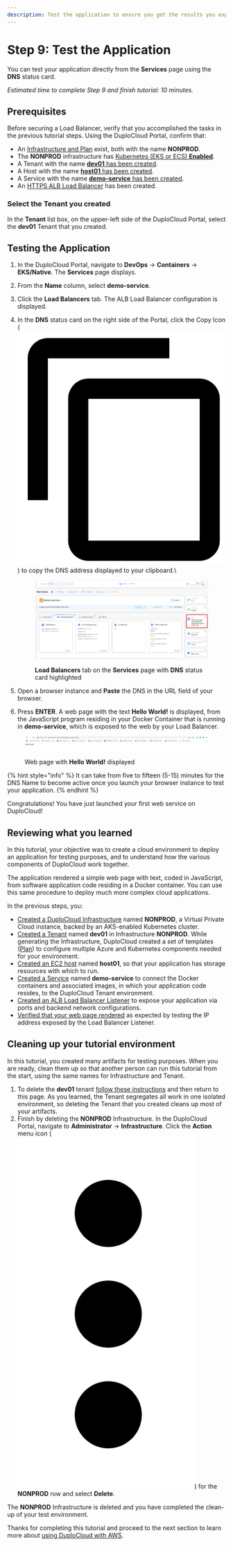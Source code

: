 ```yaml
---
description: Test the application to ensure you get the results you expect
---
```


# Step 9: Test the Application

You can test your application directly from the **Services** page using the **DNS** status card.

_Estimated time to complete Step 9 and finish tutorial: 10 minutes._

## Prerequisites

Before securing a Load Balancer, verify that you accomplished the tasks in the previous tutorial steps.   Using the DuploCloud Portal, confirm that:

* An [Infrastructure and Plan](../step-1-infrastructure.md) exist, both with the name **NONPROD**.
* The **NONPROD** infrastructure has [Kubernetes (EKS or ECS) **Enabled**](../step-1-infrastructure.md#check-your-work).&#x20;
* A Tenant with the name [**dev01** has been created](../step-2-tenant.md).
* A Host with the name [**host01** has been created](step-3-create-host.md).
* A Service with the name [**demo-service** has been created](step-5-create-app-via-k8s.md).
* An [HTTPS ALB Load Balancer](../quick-start-duplocloud-docker-services/step-6-create-loadbalancer.md) has been created.&#x20;

### Select the Tenant you created

In the **Tenant** list box, on the upper-left side of the DuploCloud Portal, select the **dev01** Tenant that you created.

## Testing the Application

1. In the DuploCloud Portal, navigate to **DevOps** -> **Containers** -> **EKS/Native**. The **Services** page displays.
2. From the **Name** column, select **demo-service**.
3. Click the **Load Balancers** tab. The ALB Load Balancer configuration is displayed.
4.  In the **DNS** status card on the right side of the Portal, click the Copy Icon ( <img src="../../../.gitbook/assets/copy_icon (2).png" alt="" data-size="line"> ) to copy the DNS address displayed to your clipboard.\


    <figure><img src="../../../.gitbook/assets/AWS_QS_28.png" alt=""><figcaption><p><strong>Load Balancers</strong> tab on the <strong>Services</strong> page with <strong>DNS</strong> status card highlighted</p></figcaption></figure>
5. Open a browser instance and **Paste** the DNS in the URL field of your browser.
6. Press **ENTER**. A web page with the text **Hello World!** is displayed, from the JavaScript program residing in your Docker Container that is running in **demo-service**, which is exposed to the web by your Load Balancer.

<figure><img src="../../../.gitbook/assets/AWS_QS_29.png" alt=""><figcaption><p>Web page with <strong>Hello World!</strong> displayed</p></figcaption></figure>

{% hint style="info" %}
It can take from five to fifteen (5-15) minutes for the DNS Name to become active once you launch your browser instance to test your application.
{% endhint %}

Congratulations! You have just launched your first web service on DuploCloud!

## Reviewing what you learned

In this tutorial, your objective was to create a cloud environment to deploy an application for testing purposes, and to understand how the various components of DuploCloud work together.&#x20;

The application rendered a simple web page with text, coded in JavaScript, from software application code residing in a Docker container. You can use this same procedure to deploy much more complex cloud applications.&#x20;

In the previous steps, you:

* [Created a DuploCloud Infrastructure](../step-1-infrastructure.md) named **NONPROD**, a Virtual Private Cloud instance, backed by an AKS-enabled Kubernetes cluster.&#x20;
* [Created a Tenant](../step-2-tenant.md) named **dev01** in Infrastructure **NONPROD**. While generating the Infrastructure, DuploCloud created a set of templates ([Plan](../step-1-infrastructure.md)) to configure multiple Azure and Kubernetes components needed for your environment.
* [Created an EC2 host](step-3-create-host.md) named **host01**, so that your application has storage resources with which to run.
* [Created a Service](step-5-create-app-via-k8s.md) named **demo-service** to connect the Docker containers and associated images, in which your application code resides, to the DuploCloud Tenant environment.
* [Created an ALB Load Balancer Listener](step-6-create-a-load-balancer.md) to expose your application via ports and backend network configurations.&#x20;
* [Verified that your web page rendered](step-9-test-the-application.md) as expected by testing the IP address exposed by the  Load Balancer Listener.

## Cleaning up your tutorial environment

In this tutorial, you created many artifacts for testing purposes. When you are ready, clean them up so that another person can run this tutorial from the start, using the same names for Infrastructure and Tenant.

1. To delete the **dev01** tenant [follow these instructions](../../../administrator-tools/access-control/tenant-access/deleting-a-tenant.md) and then return to this page. As you learned, the Tenant segregates all work in one isolated environment, so deleting the Tenant that you created cleans up most of your artifacts.
2. Finish by deleting the **NONPROD** Infrastructure. In the DuploCloud Portal, navigate to **Administrator** -> **Infrastructure**. Click the **Action** menu icon (<img src="../../../.gitbook/assets/image (4) (3).png" alt="" data-size="line">) for the **NONPROD** row and select **Delete**.&#x20;

The **NONPROD** Infrastructure is deleted and you have completed the clean-up of your test environment.

Thanks for completing this tutorial and proceed to the next section to learn more about [using DuploCloud with AWS](../../use-cases/).
